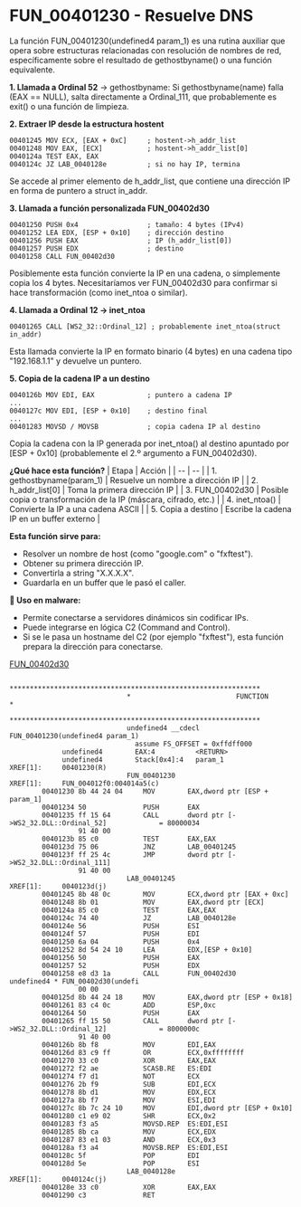 # FUN_00401230 - Resuelve DNS

La función FUN_00401230(undefined4 param_1) es una rutina auxiliar que opera sobre estructuras relacionadas con resolución de nombres de red, específicamente sobre el resultado de gethostbyname() o una función equivalente.


**1. Llamada a Ordinal 52** → gethostbyname: Si gethostbyname(name) falla (EAX == NULL), salta directamente a Ordinal_111, que probablemente es exit() o una función de limpieza.

**2. Extraer IP desde la estructura hostent**
```
00401245 MOV ECX, [EAX + 0xC]     ; hostent->h_addr_list
00401248 MOV EAX, [ECX]           ; hostent->h_addr_list[0]
0040124a TEST EAX, EAX
0040124c JZ LAB_0040128e          ; si no hay IP, termina
```
Se accede al primer elemento de h_addr_list, que contiene una dirección IP en forma de puntero a struct in_addr.



**3. Llamada a función personalizada FUN_00402d30**


```
00401250 PUSH 0x4                 ; tamaño: 4 bytes (IPv4)
00401252 LEA EDX, [ESP + 0x10]    ; dirección destino
00401256 PUSH EAX                 ; IP (h_addr_list[0])
00401257 PUSH EDX                 ; destino
00401258 CALL FUN_00402d30
```
Posiblemente esta función convierte la IP en una cadena, o simplemente copia los 4 bytes. Necesitaríamos ver FUN_00402d30 para confirmar si hace transformación (como inet_ntoa o similar).


**4. Llamada a Ordinal 12 → inet_ntoa**
```
00401265 CALL [WS2_32::Ordinal_12] ; probablemente inet_ntoa(struct in_addr)
```
Esta llamada convierte la IP en formato binario (4 bytes) en una cadena tipo "192.168.1.1" y devuelve un puntero.

**5. Copia de la cadena IP a un destino**
```
0040126b MOV EDI, EAX             ; puntero a cadena IP
...
0040127c MOV EDI, [ESP + 0x10]    ; destino final
...
00401283 MOVSD / MOVSB            ; copia cadena IP al destino
```
Copia la cadena con la IP generada por inet_ntoa() al destino apuntado por [ESP + 0x10] (probablemente el 2.º argumento a FUN_00402d30).



**¿Qué hace esta función?**
| Etapa | Acción |
| -- | -- |
| 1. gethostbyname(param_1) | Resuelve un nombre a dirección IP |
| 2. h_addr_list[0] | Toma la primera dirección IP |
| 3. FUN_00402d30 | Posible copia o transformación de la IP (máscara, cifrado, etc.) |
| 4. inet_ntoa() | Convierte la IP a una cadena ASCII |
| 5. Copia a destino | Escribe la cadena IP en un buffer externo |


**Esta función sirve para:**
- Resolver un nombre de host (como "google.com" o "fxftest").
- Obtener su primera dirección IP.
- Convertirla a string "X.X.X.X".
- Guardarla en un buffer que le pasó el caller.

**🔐 Uso en malware:**
- Permite conectarse a servidores dinámicos sin codificar IPs.
- Puede integrarse en lógica C2 (Command and Control).
- Si se le pasa un hostname del C2 (por ejemplo "fxftest"), esta función prepara la dirección para conectarse.


[FUN_00402d30](../decompilado/FUN_00402d30.md)

```
                             **************************************************************
                             *                          FUNCTION                          *
                             **************************************************************
                             undefined4 __cdecl FUN_00401230(undefined4 param_1)
                               assume FS_OFFSET = 0xffdff000
             undefined4        EAX:4          <RETURN>
             undefined4        Stack[0x4]:4   param_1                                 XREF[1]:     00401230(R)
                             FUN_00401230                                    XREF[1]:     FUN_004012f0:004014a5(c)
        00401230 8b 44 24 04     MOV        EAX,dword ptr [ESP + param_1]
        00401234 50              PUSH       EAX
        00401235 ff 15 64        CALL       dword ptr [->WS2_32.DLL::Ordinal_52]             = 80000034
                 91 40 00
        0040123b 85 c0           TEST       EAX,EAX
        0040123d 75 06           JNZ        LAB_00401245
        0040123f ff 25 4c        JMP        dword ptr [->WS2_32.DLL::Ordinal_111]
                 91 40 00
                             LAB_00401245                                    XREF[1]:     0040123d(j)
        00401245 8b 48 0c        MOV        ECX,dword ptr [EAX + 0xc]
        00401248 8b 01           MOV        EAX,dword ptr [ECX]
        0040124a 85 c0           TEST       EAX,EAX
        0040124c 74 40           JZ         LAB_0040128e
        0040124e 56              PUSH       ESI
        0040124f 57              PUSH       EDI
        00401250 6a 04           PUSH       0x4
        00401252 8d 54 24 10     LEA        EDX,[ESP + 0x10]
        00401256 50              PUSH       EAX
        00401257 52              PUSH       EDX
        00401258 e8 d3 1a        CALL       FUN_00402d30                                     undefined4 * FUN_00402d30(undefi
                 00 00
        0040125d 8b 44 24 18     MOV        EAX,dword ptr [ESP + 0x18]
        00401261 83 c4 0c        ADD        ESP,0xc
        00401264 50              PUSH       EAX
        00401265 ff 15 50        CALL       dword ptr [->WS2_32.DLL::Ordinal_12]             = 8000000c
                 91 40 00
        0040126b 8b f8           MOV        EDI,EAX
        0040126d 83 c9 ff        OR         ECX,0xffffffff
        00401270 33 c0           XOR        EAX,EAX
        00401272 f2 ae           SCASB.RE   ES:EDI
        00401274 f7 d1           NOT        ECX
        00401276 2b f9           SUB        EDI,ECX
        00401278 8b d1           MOV        EDX,ECX
        0040127a 8b f7           MOV        ESI,EDI
        0040127c 8b 7c 24 10     MOV        EDI,dword ptr [ESP + 0x10]
        00401280 c1 e9 02        SHR        ECX,0x2
        00401283 f3 a5           MOVSD.REP  ES:EDI,ESI
        00401285 8b ca           MOV        ECX,EDX
        00401287 83 e1 03        AND        ECX,0x3
        0040128a f3 a4           MOVSB.REP  ES:EDI,ESI
        0040128c 5f              POP        EDI
        0040128d 5e              POP        ESI
                             LAB_0040128e                                    XREF[1]:     0040124c(j)
        0040128e 33 c0           XOR        EAX,EAX
        00401290 c3              RET
```

